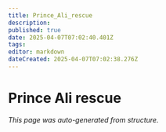 ```yaml
---
title: Prince_Ali_rescue
description: 
published: true
date: 2025-04-07T07:02:40.401Z
tags: 
editor: markdown
dateCreated: 2025-04-07T07:02:38.276Z
---
```


# Prince Ali rescue

*This page was auto-generated from structure.*